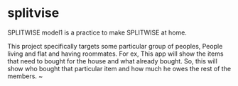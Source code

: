 # splitvise

SPLITWISE model1 is a practice to make SPLITWISE at home.

This project specifically targets some particular group of peoples, People living and flat and having roommates.
For ex, This app will show the items that need to bought for the house and what already bought.
So, this will show who bought that particular item and how much he owes the rest of the members.
~
